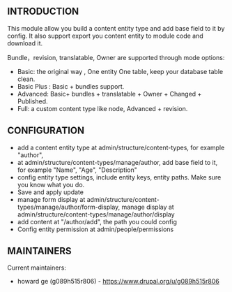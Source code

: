 INTRODUCTION
------------

This module allow you build a content entity type and add base field to it by config.
It also support export you content entity to module code and download it.

Bundle，revision, translatable, Owner are supported through mode options:
 * Basic: the original way , One entity One table, keep your database table clean.
 * Basic Plus : Basic + bundles support.
 * Advanced: Basic+ bundles + translatable + Owner + Changed + Published.
 * Full: a custom content type like node, Advanced + revision.
 
CONFIGURATION
-------------
 
 * add a content entity type at admin/structure/content-types, 
   for example "author",
 * at admin/structure/content-types/manage/author, add base field to it,
   for example "Name", "Age", "Description"
 * config entity type settings, include entity keys, entity paths.
   Make sure you know what you do.
 * Save and apply update
 * manage form display at 
   admin/structure/content-types/manage/author/form-display,
   manage display at admin/structure/content-types/manage/author/display
 * add content at "/author/add", the path you could config
 * Config entity permission at admin/people/permissions

MAINTAINERS
-----------

Current maintainers:
 * howard ge (g089h515r806) - https://www.drupal.org/u/g089h515r806
